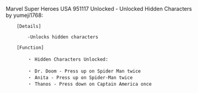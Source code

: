 Marvel Super Heroes USA 951117 Unlocked - Unlocked Hidden Characters by yumeji1768:

        [Details]

            -Unlocks hidden characters

        [Function]

            ・ Hidden Characters Unlocked:

            ・ Dr. Doom - Press up on Spider Man twice
            ・ Anita - Press up on Spider-Man twice
            ・ Thanos - Press down on Captain America once
